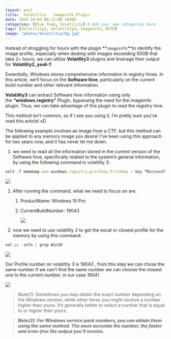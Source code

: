 ```yaml
---
layout: post
title:  Volatiltiy - imageinfo Plugin
date: 2025-10-03 00:12:00 +0300
categories: [Blue Team, Volatility] # Add your new categories here
tags: [Volatiltiy2, Volatiltiy3, imageinfo, DFIR]
image: "photos/Volatiltiy/bg.jpg"
---
```


Instead of struggling for hours with the plugin **`imageinfo`**to identify the image profile, especially when dealing with images exceeding 50GB that take 2+ hours, we can utilize **Volatility3** plugins and leverage their output for **Volatility2, yeah !!** 

Essentially, Windows stores comprehensive information in registry hives. In this article, we’ll focus on the **Software hive**, particularly on the current build number and other relevant information.

**Volatility3** can extract Software hive information using only the **“windows.registry”** Plugin, bypassing the need for the imageinfo plugin. Thus, we can take advantage of this plugin to read the registry hive.

This method isn’t common, so if I see you using it, I’m pretty sure you’ve read this article! xD

The following example involves an image from a CTF, but this method can be applied to any memory image you desire! I’ve been using this approach for two years now, and it has never let me down. 

1. we need to  read all the information stored in the current version of the Software hive, specifically related to the system’s general information, by using the following command in volatility 3:

```jsx
vol3 -f memdump.mem windows.registry.printkey.PrintKey — key “Microsoft\Windows NT\CurrentVersion”
```

![](1.jpg)

1. After running the command, what we need to focus on are:
    1. ProductName: Windows 10 Pro
    2. CurrentBuildNumber: 19043
        
        ![](2.jpg)
        
2. now we need to use volatiltiy 2 to get the excat or closest profile for the memory by using this command:

```jsx
vol.py -info | grep Win10
```

![](3.jpg)

Our Profile number on volatiltiy 3 is 19043 , from this step we can chose the same number if we can’t find the same number we can choose the closest one to the current number, in our case 19041

![](4.jpg)

> Note(1): Sometimes you may obtain the exact number depending on the Windows version, while other times you might receive a number higher than yours. It’s generally better to select a number that is equal to or higher than yours.
> 

> ***Note(2): For Windows service pack numbers, you can obtain them using the same method. The more accurate the number, the faster and error-free the output you’ll receive.***
>